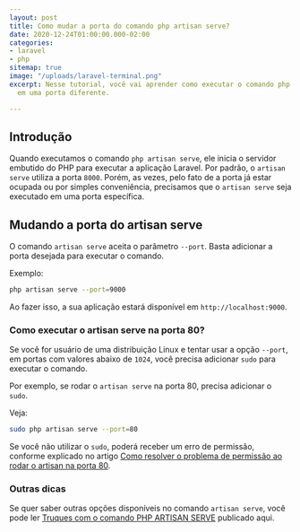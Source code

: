 ```yaml
---
layout: post
title: Como mudar a porta do comando php artisan serve?
date: 2020-12-24T01:00:00.000-02:00
categories:
- laravel
- php
sitemap: true
image: "/uploads/laravel-terminal.png"
excerpt: Nesse tutorial, você vai aprender como executar o comando php artisan server
  em uma porta diferente.

---
```

## Introdução

Quando executamos o comando `php artisan serve`, ele inicia o servidor embutido do PHP para executar a aplicação Laravel. Por padrão, o `artisan serve` utiliza a porta `8000`. Porém, as vezes, pelo fato de a porta já estar ocupada ou por simples conveniência, precisamos que o `artisan serve` seja executado em uma porta específica.

## Mudando a porta do artisan serve

O comando `artisan serve` aceita o parâmetro `--port`. Basta adicionar a porta desejada para executar o comando.

Exemplo:

```bash
php artisan serve --port=9000
```

Ao fazer isso, a sua aplicação estará disponível em `http://localhost:9000`.

### Como executar o artisan serve na porta 80?

Se você for usuário de uma distribuição Linux e tentar usar a opção `--port`, em portas com valores abaixo de `1024`, você precisa adicionar `sudo` para executar o comando.

Por exemplo, se rodar o `artisan serve` na porta 80, precisa adicionar o `sudo`.

Veja:

```bash
sudo php artisan serve --port=80
```

Se você não utilizar o `sudo`, poderá receber um erro de permissão, conforme explicado no artigo [Como resolver o problema de permissão ao rodar o artisan na porta 80](/blog/2020/12/24/como-resolver-o-problema-de-permissao-ao-rodar-o-artisan-na-porta-80).

### Outras dicas

Se quer saber outras opções disponíveis no comando `artisan serve`, você pode ler [Truques com o comando PHP ARTISAN SERVE](/blog/2019/08/17/truques-com-o-comando-php-artisan-serve) publicado aqui.